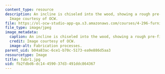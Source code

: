 ```yaml
---
content_type: resource
description: An incline is chiseled into the wood, showing a rough pre-finish surface.
  Image courtesy of OCW.
file: https://ol-ocw-studio-app-qa.s3.amazonaws.com/courses/4-296-furniture-making-spring-2005/fb2fdbd6dc14459037d3491ddc864367_fabr1.jpg
file_type: image/jpeg
image_metadata:
  caption: An incline is chiseled into the wood, showing a rough pre-finish surface.
  credit: Image courtesy of OCW.
  image-alt: Fabrication processes.
parent_uid: b04a83ac-6ce1-b70c-5173-ea9e886d5aa3
resourcetype: Image
title: fabr1.jpg
uid: fb2fdbd6-dc14-4590-37d3-491ddc864367
---
```

